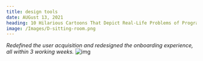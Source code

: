 ```yaml
---
title: design tools
date: AUGust 13, 2021
heading: 10 Hilarious Cartoons That Depict Real-Life Problems of Programmers
image: /Images/D-sitting-room.png
---
```


_Redefined the user acquisition and redesigned the onboarding experience, all within 3 working weeks._
![img](/Images/D-sitting-room.png#img)
